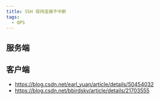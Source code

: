 ```yaml
---
title: SSH 保持连接不中断
tags:
  - OPS
---
```


## 服务端

## 客户端

* <https://blog.csdn.net/earl_yuan/article/details/50454032>
* <https://blog.csdn.net/bbirdsky/article/details/21703555>
